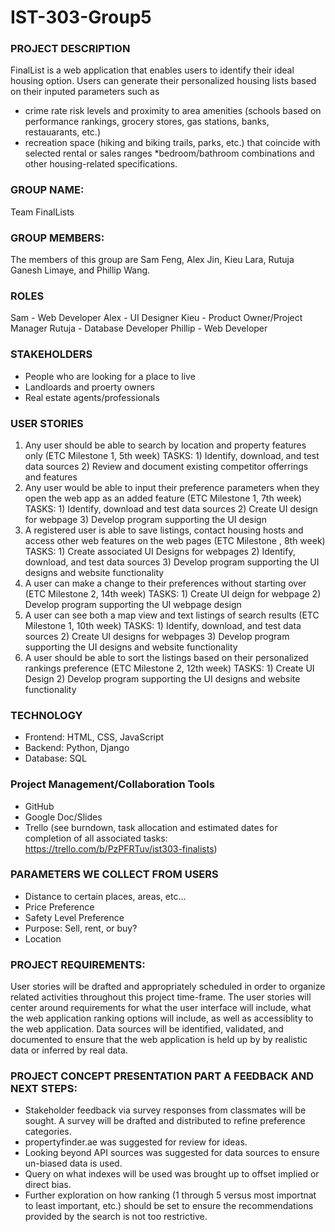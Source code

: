 # IST-303-Group5


### PROJECT DESCRIPTION
FinalList is a web application that enables users to identify their ideal housing option. Users can generate their personalized housing lists based on their inputed parameters such as
* crime rate risk levels and proximity to area amenities (schools based on performance rankings, grocery stores,
gas stations, banks, restauarants, etc.)
* recreation space (hiking and biking trails, parks, etc.) that
coincide with selected rental or sales ranges
*bedroom/bathroom combinations and other housing-related 
specifications.

### GROUP NAME: 
Team FinalLists

### GROUP MEMBERS: 
The members of this group are Sam Feng, Alex Jin, Kieu Lara, Rutuja Ganesh Limaye, and Phillip Wang.

### ROLES
Sam - Web Developer
Alex - UI Designer
Kieu - Product Owner/Project Manager
Rutuja - Database Developer
Phillip - Web Developer

### STAKEHOLDERS
 * People who are looking for a place to live
 * Landloards and proerty owners
 * Real estate agents/professionals

### USER STORIES
 1. Any user should be able to search by location and property features only (ETC Milestone 1, 5th week) 
 TASKS: 1) Identify, download, and test data sources 2) Review and document existing competitor offerrings and features
 2. Any user would be able to input their preference parameters when they open the web app as an added feature (ETC Milestone 1, 7th week) 
 TASKS: 1) Identify, download and test data sources 2) Create UI design for webpage 3) Develop program supporting the UI design
 3. A registered user is able to save listings, contact housing hosts and access other web features on the web pages (ETC Milestone , 8th week)
 TASKS: 1) Create associated UI Designs for webpages 2) Identify, download, and test data sources 3) Develop program supporting the UI designs and website functionality
  4. A user can make a change to their preferences without starting over (ETC Milestone 2, 14th week)
 TASKS: 1) Create UI deign for webpage 2) Develop program supporting the UI webpage design
 5. A user can see both a map view and text listings of search results (ETC Milestone 1, 10th week)
 TASKS: 1) Identify, download, and test data sources 2) Create UI designs for webpages 3) Develop program supporting the UI designs and website functionality 
 6. A user should be able to sort the listings based on their personalized rankings preference (ETC Milestone 2, 12th week)
 TASKS: 1) Create UI Design 2) Develop program supporting the UI designs and website functionality

 
### TECHNOLOGY
 * Frontend: HTML, CSS, JavaScript
 * Backend: Python, Django
 * Database: SQL
 
### Project Management/Collaboration Tools
 * GitHub
 * Google Doc/Slides
 * Trello (see burndown, task allocation and estimated dates for completion of all associated tasks: https://trello.com/b/PzPFRTuv/ist303-finalists)
 
### PARAMETERS WE COLLECT FROM USERS
 * Distance to certain places, areas, etc...
 * Price Preference
 * Safety Level Preference
 * Purpose: Sell, rent, or buy?
 * Location

### PROJECT REQUIREMENTS:
User stories will be drafted and appropriately scheduled in order to organize related activities throughout
this project time-frame.  The user stories will center around requirements for what the user interface will 
include, what the web application ranking options will include, as well as accessiblity to the web application.
Data sources will be identified, validated, and documented to ensure that the web application is held up by 
by realistic data or inferred by real data.

### PROJECT CONCEPT PRESENTATION PART A FEEDBACK AND NEXT STEPS:
* Stakeholder feedback via survey responses from classmates will be sought. A survey will be drafted and distributed to 
  refine preference categories.
* propertyfinder.ae was suggested for review for ideas.
* Looking beyond API sources was suggested for data sources to ensure un-biased data is used.
* Query on what indexes will be used was brought up to offset implied or direct bias.
* Further exploration on how ranking (1 through 5 versus most importnat to least important, etc.) should be set to ensure
  the recommendations provided by the search is not too restrictive.
